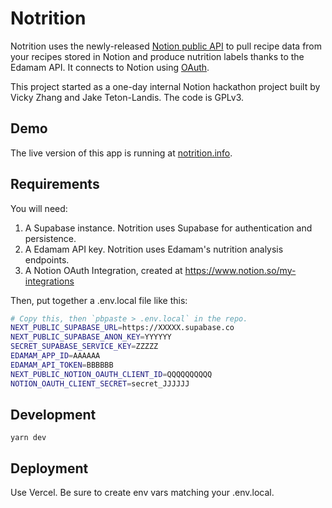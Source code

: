 # Notrition

Notrition uses the newly-released [Notion public
API](https://developers.notion.com) to pull recipe data from your recipes stored
in Notion and produce nutrition labels thanks to the Edamam API. It connects to
Notion using [OAuth](https://developers.notion.com/docs/authorization#authorizing-public-integrations).

This project started as a one-day internal Notion hackathon project built by
Vicky Zhang and Jake Teton-Landis. The code is GPLv3.

## Demo

The live version of this app is running at [notrition.info](https://www.notrition.info).

## Requirements

You will need:

1. A Supabase instance. Notrition uses Supabase for authentication and persistence.
1. A Edamam API key. Notrition uses Edamam's nutrition analysis endpoints.
1. A Notion OAuth Integration, created at https://www.notion.so/my-integrations

Then, put together a .env.local file like this:

```bash
# Copy this, then `pbpaste > .env.local` in the repo.
NEXT_PUBLIC_SUPABASE_URL=https://XXXXX.supabase.co
NEXT_PUBLIC_SUPABASE_ANON_KEY=YYYYYY
SECRET_SUPABASE_SERVICE_KEY=ZZZZZ
EDAMAM_APP_ID=AAAAAA
EDAMAM_API_TOKEN=BBBBBB
NEXT_PUBLIC_NOTION_OAUTH_CLIENT_ID=QQQQQQQQQQ
NOTION_OAUTH_CLIENT_SECRET=secret_JJJJJJ
```

## Development

```
yarn dev
```

## Deployment

Use Vercel. Be sure to create env vars matching your .env.local.
